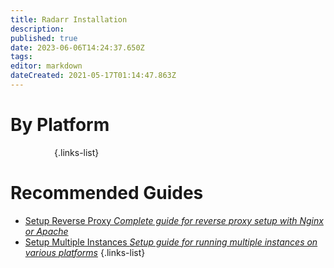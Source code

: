 ```yaml
---
title: Radarr Installation
description: 
published: true
date: 2023-06-06T14:24:37.650Z
tags: 
editor: markdown
dateCreated: 2021-05-17T01:14:47.863Z
---
```


# By Platform
[<i class="fab fa-windows" style="font-size: 3em;"></i>](/installation/windows)&emsp;[<i class="fab fa-linux" style="font-size: 3em;"></i>](/installation/linux)&emsp;[<i class="fab fa-apple" style="font-size: 3em;"></i>](/installation/macos)&emsp;[<i class="fab fa-freebsd" style="font-size: 3em;"></i>](/installation/freebsd)&emsp;[<i class="fab fa-docker" style="font-size: 3em;"></i>](/installation/docker)&emsp;{.links-list}

# Recommended Guides
- [Setup Reverse Proxy *Complete guide for reverse proxy setup with Nginx or Apache*](/installation/reverse-proxy)
- [Setup Multiple Instances *Setup guide for running multiple instances on various platforms*](/installation/multiple-instances)
{.links-list}
